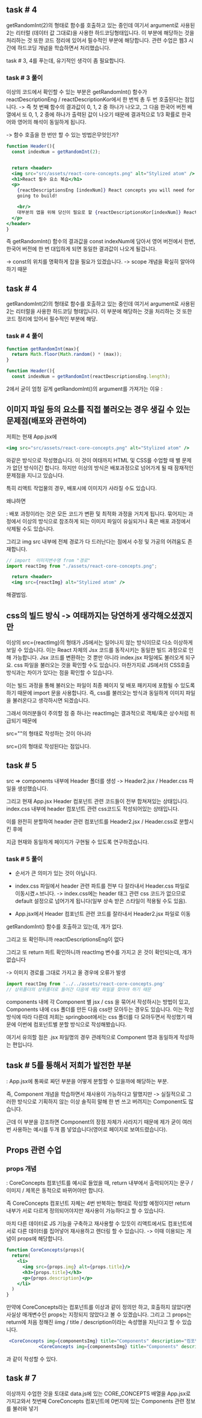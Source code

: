 ## task # 4

getRandomInt(2)의 형태로 함수를 호출하고 있는 중인데 여기서 argument로 사용된 2는 리터럴 (데이터 값 그대로)을 사용한 하드코딩형태입니다. 이 부분에 해당하는 것을  처리하는 것 또한 코드 정리에 있어서 필수적인 부분에 해당합니다. 관련 수업은 웹3 시간에 하드코딩 개념을 학습하면서 처리했습니다.

task # 3, 4를 푸는데, 유기적인 생각이 좀 필요합니다.

### task # 3 풀이

이상의 코드에서 확인할 수 있는 부분은 getRandomInt() 함수가 reactDescriptionEng / reactDescriptionKor에서 한 번씩 총 두 번 호출된다는 점입니다. -> 즉 첫 번째 함수의 결과값이 0, 1, 2 중 하나가 나오고, 그 다음 한국어 버전 배열에서 또 0, 1, 2 중에 하나가 출력된 값이 나오기 때문에 결과적으로 1/3 확률로 한국어와 영어의 해석이 동일하게 됩니다.

-> 함수 호출을 한 번만 할 수 있는 방법은무엇인가?


```jsx 
function Header(){
  const indexNum = getRandomInt(2);


  return <header>
  <img src="src/assets/react-core-concepts.png" alt="Stylized atom" />
  <h1>React 필수 요소 복습</h1>
  <p>
    {reactDescriptionsEng [indexNum]} React concepts you will need for almost any app you are
    going to build!

    <br/>
    대부분의 앱을 위해 당신이 필요로 할 {reactDescriptionsKor[indexNum]} React 개념 학습
  </p>
</header>
}
```

즉 getRandomInt() 함수의 결과값을 const indexNum에 담아서 영어 버전에서 한번, 한국어 버전에 한 번 대입하게 되면 동일한 결과값이 나오게 될겁니다.

-> const의 위치를 명확하게 잡을 필요가 있겠습니다. -> scope 개념을 확실히 알아야 하기 때문

## task # 4

getRandomInt(2)의 형태로 함수를 호출하고 있는 중인데 여기서 argument로 사용된 2는 리터럴을 사용한 하드코딩 형태입니다. 이 부분에 해당하는 것을 처리하는 것 또한 코드 정리에 있어서 필수적인 부분에 해당.


### task # 4 풀이

```jsx
function getRandomInt(max){
  return Math.floor(Math.random() * (max));
}

function Header(){
  const indexNum = getRandomInt(reactDescriptionsEng.length);
```

2에서 굳이 엄청 길게 getRandomInt()의 argument를 가져가는 이유 :

## 이미지 파일 등의 요소를 직접 불러오는 경우 생길 수 있는 문제점(배포와 관련하여)

저희는 현재 App.jsx에
```jsx
<img src="src/assets/react-core-concepts.png" alt="Stylized atom" />
```
와같은 방식으로 작성했습니다. 이 것이 여태까지 HTML 및 CSS를 수업할 때 별 문제가 없던 방식이긴 합니다.
하지만 이상의 방식은 배포과정으로 넘어가게 될 때 잠재적인 문제점을 지니고 있습니다.

특히 리액트 작업물의 경우, 배포시에 이미지가 사라질 수도 있습니다.

왜냐하면 

: 배포 과정이라는 것은 모든 코드가 변환 및 최적화 과정을 거치게 됩니다.
묶어지는 과정에서 이상의 방식으로 참조하게 되는 이미지 파일이 유실되거나 혹은 배포 과정에서 삭제될 수도 있습니다.

그리고 img src 내부에 전체 경로가 다 드러난다는 점에서 수정 및 가공의 어려움도 존재합니다.

```jsx 
// import  이미지변수명 from "경로"
import reactImg from "./assets/react-core-concepts.png";

  return <header>
  <img src={reactImg} alt="Stylized atom" />

```

해결법임.

## css의 빌드 방식 -> 여태까지는 당연하게 생각해오셨겠지만

이상의 src={reactImg}의 형태가 JS에서는 일어나지 않는 방식이므로 다소 이상하게 보일 수 있습니다.
이는 React 자체의 Jsx 코드를 동작시키는 동일한 빌드 과정으로 인해 가능합니다. 
Jsx 코드를 변환하는 것 뿐만 아니라 index.jsx 파일에도 불러오게 되구요. css 파일을 불러오는 것을 확인할 수도 있습니다.
마찬가지로 JS에서의 CSS호출 방식과는 차이가 있다는 점을 확인할 수 있습니다.

이는 빌드 과정을 통해 불러오는 파일이 최종 페이지 및 배포 패키지에 포함될 수 있도록 하기 때문에 import 문을 사용합니다.
즉, css를 불러오는 방식과 동일하게 이미지 파일을 불러온다고 생각하시면 되겠습니다.

그래서 여러분들이 주의할 점 중 하나는 reactImg는 결과적으로 객체/혹은 상수처럼 취급되기 때문에 

src=""의 형태로 작성하는 것이 아니라

src={}의 형태로 작성된다는 점입니다.

## task # 5 

src => components 내부에 Header 폴더를 생성 -> Header2.jsx / Header.css 파일을 생성했습니다.

그리고 현재 App.jsx Header 컴포넌트 관련 코드들이 전부 합쳐져있는 상태입니다. index.css 내부에 header 컴포넌트 관련 css코드도 작성되어있는 상태입니다.

이를 완전히 분할하여 header 관련 컴포넌트를 Header2.jsx / Header.css로 분할시킨 후에 

지금 현재와 동일하게 페이지가 구현될 수 있도록 연구하겠습니다.

### task # 5 풀이

* 순서가 큰 의미가 있는 것이 아닙니다.

- index.css 파일에서 header 관련 파트를 전부 다 잘라내서 Header.css 파일로 이동시켰ㅅ브니다. -> index.css에는 header 태그 관련 css 코드가 없으므로 default 설정으로 넘어가게 됩니다(일부 상속 받은 스타일이 적용될 수도 있음).

- App.jsx에서 Header 컴포넌트 관련 코드를 잘라내서 Header2.jsx 파일로 이동

getRandomInt() 함수를 호출하고 있는데, 걔가 없다.

그리고 또 확인하니까 reactDescriptionsEng이 없다

그리고 또 return 파트 확인하니까 reactImg 변수를 가지고 온 것이 확인되는데, 걔가 없습니다

-> 이미지 경로를 그대로 가지고 올 경우에 오류가 발생

```jsx
import reactImg from '../../assets/react-core-concepts.png'
// 상위폴더의 상위폴더로 들어간 다음에 해당 파일을 찾아야 하기 때문
```

components 내에 각 Component 별 jsx / css 을 묶어서 작성하시는 방법이 있고, Components 내에 css 폴더를 만든 다음 css만 모아두는 경우도 있습니다. 이는 작성 방식에 따라 다른데 저희는 springboot에서는 css 폴더를 다 모아두면서 작성했기 때문에 이번에 컴포넌트별 분할 방식으로 작성해봤습니다.

여기서 유의할 점은 .jsx 파일명의 경우 관례적으로 Component 명과 동일하게 작성하는 편입니다.

## task # 5를 통해서 저희가 발전한 부분

: App.jsx에 통짜로 짜던 부분을 어떻게 분할할 수 있을까에 해당하는 부분.

즉, Component 개념을 학습하면서 재사용이 가능하다고 말했지만 -> 실질적으로 그러한 방식으로 기획하지 않는 이상 솔직히 말해 한 번 쓰고 버려지는 Component도 많습니다.

근데 이 부분을 강조하면 Component의 장점 자체가 사라지기 때문에 제가 굳이 여러 번 사용하는 예시를 두개 쯤 넣었습니다(영어로 페이지로 보여드렸습니다).

## Props 관련 수업

### props 개념

: CoreConcepts 컴포넌트를 예시로 들었을 때, return 내부에서 출력되어지는 문구 / 이미지 / 제목은 동적으로 바뀌어야만 합니다.

즉 CoreConcepts 컴포넌트 자체는 4번 반복하는 형태로 작성할 예정이지만 return 내부가 서로 다르게 정의되어야지만 재사용이 가능하다고 할 수 있습니다.

마치 다른 데이터로 JS 기능을 구축하고 재사용할 수 있듯이 리액트에서도 컴포넌트에 서로 다른 데이터를 집어넣어 재사용하고 렌더링 할 수 있습니다. -> 이때 이용되는 개념이 props에 해당합니다.

```jsx
function CoreConcepts(props){
  return(
    <li>
      <img src={props.img} alt={props.title}/>
      <h3>{props.title}</h3>
      <p>{props.description}</p>
    </li>
  )
}
```

만약에 CoreConcepts라는 컴포넌트를 이상과 같이 정의만 하고, 호출하지 않았다면 사실상 매개변수인 props는 지정되지 않았다고 볼 수 있겠습니다. 그리고 그 props는 return에 처음 정해진 iimg / title / description이라는 속성명을 지닌다고 할 수 있습니다.

```jsx
 <CoreConcepts img={componentsImg} title="Components" description="컴포넌트 설명"/>
            <CoreConcepts img={componentsImg} title="Components" description="컴포넌트 설명"/>
```
과 같이 작성할 수 있다.

## task # 7

이상까지 수업한 것을 토대로 data.js에 있는 CORE_CONCEPTS 배열을 App.jsx로 가지고와서 첫번째 CoreConcepts 컴포넌트에 0번지에 있는  Components 관련 정보를 불러와 넣기